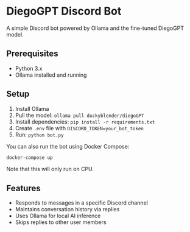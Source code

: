 # DiegoGPT Discord Bot

A simple Discord bot powered by Ollama and the fine-tuned DiegoGPT model.

## Prerequisites
- Python 3.x
- Ollama installed and running

## Setup
1. Install Ollama
2. Pull the model: `ollama pull duckyblender/diegoGPT`
3. Install dependencies: `pip install -r requirements.txt`
4. Create `.env` file with `DISCORD_TOKEN=your_bot_token`
5. Run: `python bot.py`

You can also run the bot using Docker Compose:

```bash
docker-compose up
```

Note that this will only run on CPU.

## Features
- Responds to messages in a specific Discord channel
- Maintains conversation history via replies
- Uses Ollama for local AI inference
- Skips replies to other user members
